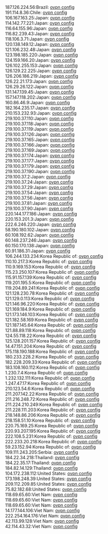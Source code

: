 187.126.224.56:Brazil: [ovpn config](vpn/187_126_224_56.ovpn)  
191.114.8.36:Chile: [ovpn config](vpn/191_114_8_36.ovpn)  
106.167.163.25:Japan: [ovpn config](vpn/106_167_163_25.ovpn)  
114.142.77.221:Japan: [ovpn config](vpn/114_142_77_221.ovpn)  
116.64.155.96:Japan: [ovpn config](vpn/116_64_155_96.ovpn)  
116.82.239.43:Japan: [ovpn config](vpn/116_82_239_43.ovpn)  
118.106.3.71:Japan: [ovpn config](vpn/118_106_3_71.ovpn)  
120.138.149.12:Japan: [ovpn config](vpn/120_138_149_12.ovpn)  
121.106.232.48:Japan: [ovpn config](vpn/121_106_232_48.ovpn)  
123.198.185.220:Japan: [ovpn config](vpn/123_198_185_220.ovpn)  
124.159.166.20:Japan: [ovpn config](vpn/124_159_166_20.ovpn)  
126.102.255.153:Japan: [ovpn config](vpn/126_102_255_153.ovpn)  
126.129.22.225:Japan: [ovpn config](vpn/126_129_22_225.ovpn)  
126.206.186.219:Japan: [ovpn config](vpn/126_206_186_219.ovpn)  
126.22.21.173:Japan: [ovpn config](vpn/126_22_21_173.ovpn)  
126.29.26.122:Japan: [ovpn config](vpn/126_29_26_122.ovpn)  
131.147.139.45:Japan: [ovpn config](vpn/131_147_139_45.ovpn)  
157.147.118.202:Japan: [ovpn config](vpn/157_147_118_202.ovpn)  
160.86.46.9:Japan: [ovpn config](vpn/160_86_46_9.ovpn)  
182.164.235.17:Japan: [ovpn config](vpn/182_164_235_17.ovpn)  
210.153.232.93:Japan: [ovpn config](vpn/210_153_232_93.ovpn)  
219.100.37.110:Japan: [ovpn config](vpn/219_100_37_110.ovpn)  
219.100.37.118:Japan: [ovpn config](vpn/219_100_37_118.ovpn)  
219.100.37.119:Japan: [ovpn config](vpn/219_100_37_119.ovpn)  
219.100.37.126:Japan: [ovpn config](vpn/219_100_37_126.ovpn)  
219.100.37.165:Japan: [ovpn config](vpn/219_100_37_165.ovpn)  
219.100.37.166:Japan: [ovpn config](vpn/219_100_37_166.ovpn)  
219.100.37.169:Japan: [ovpn config](vpn/219_100_37_169.ovpn)  
219.100.37.174:Japan: [ovpn config](vpn/219_100_37_174.ovpn)  
219.100.37.177:Japan: [ovpn config](vpn/219_100_37_177.ovpn)  
219.100.37.179:Japan: [ovpn config](vpn/219_100_37_179.ovpn)  
219.100.37.190:Japan: [ovpn config](vpn/219_100_37_190.ovpn)  
219.100.37.2:Japan: [ovpn config](vpn/219_100_37_2.ovpn)  
219.100.37.24:Japan: [ovpn config](vpn/219_100_37_24.ovpn)  
219.100.37.29:Japan: [ovpn config](vpn/219_100_37_29.ovpn)  
219.100.37.54:Japan: [ovpn config](vpn/219_100_37_54.ovpn)  
219.100.37.56:Japan: [ovpn config](vpn/219_100_37_56.ovpn)  
219.100.37.81:Japan: [ovpn config](vpn/219_100_37_81.ovpn)  
219.100.37.90:Japan: [ovpn config](vpn/219_100_37_90.ovpn)  
220.144.177.186:Japan: [ovpn config](vpn/220_144_177_186.ovpn)  
220.153.201.3:Japan: [ovpn config](vpn/220_153_201_3.ovpn)  
222.6.246.220:Japan: [ovpn config](vpn/222_6_246_220.ovpn)  
58.190.180.102:Japan: [ovpn config](vpn/58_190_180_102.ovpn)  
60.108.192.62:Japan: [ovpn config](vpn/60_108_192_62.ovpn)  
60.148.237.246:Japan: [ovpn config](vpn/60_148_237_246.ovpn)  
60.150.170.138:Japan: [ovpn config](vpn/60_150_170_138.ovpn)  
60.91.186.31:Japan: [ovpn config](vpn/60_91_186_31.ovpn)  
106.244.133.234:Korea Republic of: [ovpn config](vpn/106_244_133_234.ovpn)  
110.10.217.3:Korea Republic of: [ovpn config](vpn/110_10_217_3.ovpn)  
110.9.169.153:Korea Republic of: [ovpn config](vpn/110_9_169_153.ovpn)  
115.23.250.107:Korea Republic of: [ovpn config](vpn/115_23_250_107.ovpn)  
115.91.157.139:Korea Republic of: [ovpn config](vpn/115_91_157_139.ovpn)  
119.201.195.5:Korea Republic of: [ovpn config](vpn/119_201_195_5.ovpn)  
119.204.89.241:Korea Republic of: [ovpn config](vpn/119_204_89_241.ovpn)  
121.128.230.78:Korea Republic of: [ovpn config](vpn/121_128_230_78.ovpn)  
121.129.0.113:Korea Republic of: [ovpn config](vpn/121_129_0_113.ovpn)  
121.146.96.220:Korea Republic of: [ovpn config](vpn/121_146_96_220.ovpn)  
121.169.184.9:Korea Republic of: [ovpn config](vpn/121_169_184_9.ovpn)  
121.173.146.103:Korea Republic of: [ovpn config](vpn/121_173_146_103.ovpn)  
121.182.58.169:Korea Republic of: [ovpn config](vpn/121_182_58_169.ovpn)  
121.187.145.64:Korea Republic of: [ovpn config](vpn/121_187_145_64.ovpn)  
121.88.89.118:Korea Republic of: [ovpn config](vpn/121_88_89_118.ovpn)  
124.55.118.22:Korea Republic of: [ovpn config](vpn/124_55_118_22.ovpn)  
125.128.201.157:Korea Republic of: [ovpn config](vpn/125_128_201_157.ovpn)  
14.47.151.204:Korea Republic of: [ovpn config](vpn/14_47_151_204.ovpn)  
175.118.190.188:Korea Republic of: [ovpn config](vpn/175_118_190_188.ovpn)  
180.233.228.2:Korea Republic of: [ovpn config](vpn/180_233_228_2.ovpn)  
182.228.209.33:Korea Republic of: [ovpn config](vpn/182_228_209_33.ovpn)  
183.108.160.112:Korea Republic of: [ovpn config](vpn/183_108_160_112.ovpn)  
1.230.7.4:Korea Republic of: [ovpn config](vpn/1_230_7_4.ovpn)  
1.232.132.111:Korea Republic of: [ovpn config](vpn/1_232_132_111.ovpn)  
1.247.47.17:Korea Republic of: [ovpn config](vpn/1_247_47_17.ovpn)  
210.123.54.6:Korea Republic of: [ovpn config](vpn/210_123_54_6.ovpn)  
211.207.142.22:Korea Republic of: [ovpn config](vpn/211_207_142_22.ovpn)  
211.216.248.72:Korea Republic of: [ovpn config](vpn/211_216_248_72.ovpn)  
211.224.210.249:Korea Republic of: [ovpn config](vpn/211_224_210_249.ovpn)  
211.228.111.203:Korea Republic of: [ovpn config](vpn/211_228_111_203.ovpn)  
218.148.86.206:Korea Republic of: [ovpn config](vpn/218_148_86_206.ovpn)  
218.158.51.10:Korea Republic of: [ovpn config](vpn/218_158_51_10.ovpn)  
220.75.169.25:Korea Republic of: [ovpn config](vpn/220_75_169_25.ovpn)  
220.93.207.195:Korea Republic of: [ovpn config](vpn/220_93_207_195.ovpn)  
222.108.5.231:Korea Republic of: [ovpn config](vpn/222_108_5_231.ovpn)  
222.233.20.218:Korea Republic of: [ovpn config](vpn/222_233_20_218.ovpn)  
59.23.152.94:Korea Republic of: [ovpn config](vpn/59_23_152_94.ovpn)  
109.111.243.205:Serbia: [ovpn config](vpn/109_111_243_205.ovpn)  
184.22.34.218:Thailand: [ovpn config](vpn/184_22_34_218.ovpn)  
184.22.35.17:Thailand: [ovpn config](vpn/184_22_35_17.ovpn)  
184.82.14.129:Thailand: [ovpn config](vpn/184_82_14_129.ovpn)  
104.172.238.112:United States: [ovpn config](vpn/104_172_238_112.ovpn)  
173.198.248.39:United States: [ovpn config](vpn/173_198_248_39.ovpn)  
209.112.209.85:United States: [ovpn config](vpn/209_112_209_85.ovpn)  
75.82.182.68:United States: [ovpn config](vpn/75_82_182_68.ovpn)  
118.69.65.60:Viet Nam: [ovpn config](vpn/118_69_65_60.ovpn)  
118.69.65.60:Viet Nam: [ovpn config](vpn/118_69_65_60.ovpn)  
118.69.65.60:Viet Nam: [ovpn config](vpn/118_69_65_60.ovpn)  
14.177.144.106:Viet Nam: [ovpn config](vpn/14_177_144_106.ovpn)  
222.254.164.176:Viet Nam: [ovpn config](vpn/222_254_164_176.ovpn)  
42.113.99.128:Viet Nam: [ovpn config](vpn/42_113_99_128.ovpn)  
42.114.43.32:Viet Nam: [ovpn config](vpn/42_114_43_32.ovpn)  
